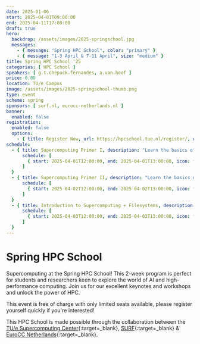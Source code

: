 ```yaml
---
date: 2025-01-06
start: 2025-04-01T09:00:00
end: 2025-04-11T17:00:00
draft: true
hero:
  backdrop: /assets/images/2025-springschool.jpg
  messages:
    - { message: "Spring HPC School", color: "primary" }
    - { message: "1-3 April & 7-11 April", size: "medium" }
title: Spring HPC School '25
categories: [ HPC School ]
speakers: [ g.t.chepuck.fernandes, a.van.hoof ]
price: 0.00
location: TU/e Campus
image: /assets/images/2025-springschool-thumb.png
type: event
scheme: spring
sponsors: [ surf.nl, eurocc-netherlands.nl ]
banner:
  enabled: false
registration:
  enabled: false
  options:
    - { title: Register Now, url: https://hpcschool.tue.nl/register/, qr: true }
schedule:
  - { title: Supercomputing Primer I, description: "Learn the basics of Linux, SSH, and how to use powerful computers, manage files, and create simple scripts for your tasks.", start: 2025-04-01T09:00:00, end: 2025-04-01T14:00:00, speakers: [ g.t.chepuck.fernandes, a.van.hoof ],
      schedule: [
        { start: 2025-04-01T12:00:00, end: 2025-04-01T13:00:00, icon: food-fork-drink, title: Lunch },
      ]
  }
  - { title: Supercomputing Primer II, description: "Learn the basics of Git to manage your work, create repositories. Explore HPC solutions, and how to get funding for your HPC needs!", start: 2025-04-02T09:00:00, end: 2025-04-02T14:00:00, speakers: [ g.t.chepuck.fernandes, a.van.hoof ],
      schedule: [
        { start: 2025-04-02T12:00:00, end: 2025-04-02T13:00:00, icon: food-fork-drink, title: Lunch },
      ]
  }
  - { title: Introduction to Supercomputing + Filesystems, description: "Learn how to use supercomputers and clusters for big tasks, understand HPC basics, and manage files effectively.", start: 2025-04-03T09:00:00, end: 2025-04-03T14:00:00,
      schedule: [
        { start: 2025-04-03T12:00:00, end: 2025-04-03T13:00:00, icon: food-fork-drink, title: Lunch },
      ]
  }
---
```


# Spring HPC School

Supercomputing at the Spring HPC School! This 2-week program is perfect for students and researchers keen to explore the world of AI and high-performance computing. Join us for our excellent keynotes and workshops and unlock the power of HPC.

<!-- more -->

This event is free of charge with only limited seats available, please register yourself quickly if you're interested! 

This HPC School is made possible through the collaboration between the [TU/e Supercomputing Center](https://www.linkedin.com/in/supercomputing/){:target=_blank}, [SURF](https://www.surf.nl){:target=_blank} & [EuroCC Netherlands](https://eurocc-netherlands.nl/nl/){:target=_blank}.
